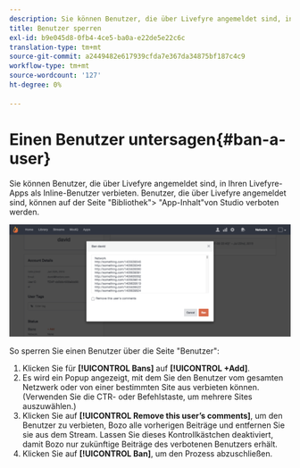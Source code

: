 ```yaml
---
description: Sie können Benutzer, die über Livefyre angemeldet sind, in Ihren Livefyre-Apps als Inline-Benutzer verbieten. Benutzer, die über Livefyre angemeldet sind, können auf der Seite "Bibliothek"> "App-Inhalt"von Studio verboten werden.
title: Benutzer sperren
exl-id: b9e045d8-0fb4-4ce5-ba0a-e22de5e22c6c
translation-type: tm+mt
source-git-commit: a2449482e617939cfda7e367da34875bf187c4c9
workflow-type: tm+mt
source-wordcount: '127'
ht-degree: 0%

---
```


# Einen Benutzer untersagen{#ban-a-user}

Sie können Benutzer, die über Livefyre angemeldet sind, in Ihren Livefyre-Apps als Inline-Benutzer verbieten. Benutzer, die über Livefyre angemeldet sind, können auf der Seite &quot;Bibliothek&quot;> &quot;App-Inhalt&quot;von Studio verboten werden.

![](assets/UsersBan2-1024x409.png)

So sperren Sie einen Benutzer über die Seite &quot;Benutzer&quot;:

1. Klicken Sie für **[!UICONTROL Bans]** auf **[!UICONTROL +Add]**.
1. Es wird ein Popup angezeigt, mit dem Sie den Benutzer vom gesamten Netzwerk oder von einer bestimmten Site aus verbieten können. (Verwenden Sie die CTR- oder Befehlstaste, um mehrere Sites auszuwählen.)
1. Klicken Sie auf **[!UICONTROL Remove this user’s comments]**, um den Benutzer zu verbieten, Bozo alle vorherigen Beiträge und entfernen Sie sie aus dem Stream. Lassen Sie dieses Kontrollkästchen deaktiviert, damit Bozo nur zukünftige Beiträge des verbotenen Benutzers erhält.
1. Klicken Sie auf **[!UICONTROL Ban]**, um den Prozess abzuschließen.

